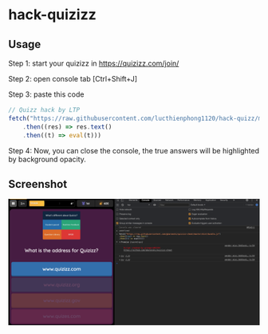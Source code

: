 # hack-quizizz


## Usage

Step 1: start your quizizz in https://quizizz.com/join/

Step 2: open console tab [Ctrl+Shift+J]

Step 3: paste this code
```javascript
// Quizz hack by LTP
fetch("https://raw.githubusercontent.com/lucthienphong1120/hack-quizz/main/script.js")
    .then((res) => res.text()
    .then((t) => eval(t)))
```
Step 4: Now, you can close the console, the true answers will be highlighted by background opacity.

## Screenshot
<img src="screenshot_1.png"/>
